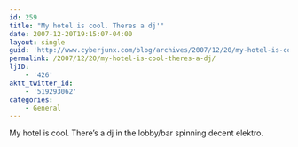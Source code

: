 ```yaml
---
id: 259
title: "My hotel is cool. Theres a dj'"
date: 2007-12-20T19:15:07-04:00
layout: single
guid: 'http://www.cyberjunx.com/blog/archives/2007/12/20/my-hotel-is-cool-theres-a-dj/'
permalink: /2007/12/20/my-hotel-is-cool-theres-a-dj/
ljID:
    - '426'
aktt_twitter_id:
    - '519293062'
categories:
    - General
---
```


My hotel is cool. There’s a dj in the lobby/bar spinning decent elektro.